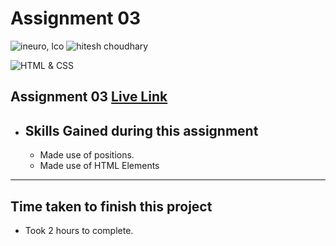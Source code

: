 # Assignment 03

![ineuro, lco](https://img.shields.io/badge/iNeuron-LCO-green)
![hitesh choudhary](https://img.shields.io/badge/Hitesh--Choudhary-Full--stack--JS--bootcamp-red)

![HTML & CSS](https://img.shields.io/badge/HTML-CSS-orange)

## Assignment 03 [Live Link](https://live-project-03.netlify.app/)

- ## Skills Gained during this assignment
  - Made use of positions.
  - Made use of HTML Elements

---

## Time taken to finish this project

- Took 2 hours to complete.
